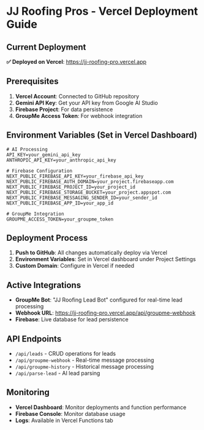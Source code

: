 # JJ Roofing Pros - Vercel Deployment Guide

## Current Deployment

**✅ Deployed on Vercel**: https://jj-roofing-pro.vercel.app

## Prerequisites

1. **Vercel Account**: Connected to GitHub repository
2. **Gemini API Key**: Get your API key from Google AI Studio
3. **Firebase Project**: For data persistence
4. **GroupMe Access Token**: For webhook integration

## Environment Variables (Set in Vercel Dashboard)

```env
# AI Processing
API_KEY=your_gemini_api_key
ANTHROPIC_API_KEY=your_anthropic_api_key

# Firebase Configuration
NEXT_PUBLIC_FIREBASE_API_KEY=your_firebase_api_key
NEXT_PUBLIC_FIREBASE_AUTH_DOMAIN=your_project.firebaseapp.com
NEXT_PUBLIC_FIREBASE_PROJECT_ID=your_project_id
NEXT_PUBLIC_FIREBASE_STORAGE_BUCKET=your_project.appspot.com
NEXT_PUBLIC_FIREBASE_MESSAGING_SENDER_ID=your_sender_id
NEXT_PUBLIC_FIREBASE_APP_ID=your_app_id

# GroupMe Integration
GROUPME_ACCESS_TOKEN=your_groupme_token
```

## Deployment Process

1. **Push to GitHub**: All changes automatically deploy via Vercel
2. **Environment Variables**: Set in Vercel dashboard under Project Settings
3. **Custom Domain**: Configure in Vercel if needed

## Active Integrations

- **GroupMe Bot**: "JJ Roofing Lead Bot" configured for real-time lead processing
- **Webhook URL**: https://jj-roofing-pro.vercel.app/api/groupme-webhook
- **Firebase**: Live database for lead persistence

## API Endpoints

- `/api/leads` - CRUD operations for leads
- `/api/groupme-webhook` - Real-time message processing
- `/api/groupme-history` - Historical message processing
- `/api/parse-lead` - AI lead parsing

## Monitoring

- **Vercel Dashboard**: Monitor deployments and function performance
- **Firebase Console**: Monitor database usage
- **Logs**: Available in Vercel Functions tab